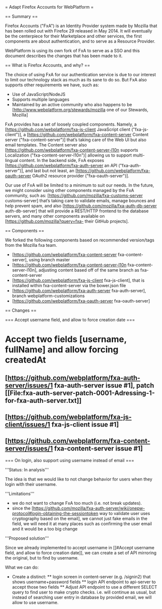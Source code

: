 = Adapt Firefox Accounts for WebPlatform =

== Summary ==

Firefox Accounts ("FxA") is an Identity Provider system made by Mozilla that has been rolled out with Firefox 29 released in May 2014. It will eventually be the centerpiece for their Marketplace and other services, the first components are about authentication, and to serve as a Resource Provider.

WebPlatform is using its own fork of FxA to serve as a SSO and this document describes the changes that has been made to it.

== What is Firefox Accounts, and why? ==

The choice of using FxA for our authentication service is due to our interest to limit our technology stack as much as its sane to do so. But FxA also supports other requirements we have, such as:
* Use of JavaScript/NodeJS
* Supports multiple languages
* Maintained by an active community who also happens to be [http://www.webplatform.org/stewards/mozilla one of our Stewards, Mozilla]

FxA provides has a set of loosely coupled components. Namely, a [https://github.com/webplatform/fxa-js-client JavaScript client ("fxa-js-client")], a [https://github.com/webplatform/fxa-content-server Content server ("fxa-content-server")] that’s taking care of the Web UI but also email templates. The Content server also [https://github.com/webplatform/fxa-content-server-l10n supports Localization ("fxa-content-server-l10n")] allowing us to support multi-lingual content. In the backend side, FxA exposes [https://github.com/webplatform/fxa-auth-server an API ("fxa-auth-server")], and last but not least, an [https://github.com/webplatform/fxa-oauth-server OAuth2 resource provider ("fxa-oauth-server")].

Our use of FxA will be limited to a minimum to suit our needs. In the future, we might consider using other components managed by the FxA community, such as:  [https://github.com/mozilla/fxa-customs-server customs-server] that’s taking care to validate emails, manage bounces and help prevent spam, and also [https://github.com/mozilla/fxa-auth-db-server auth-db-server] that will provide a REST/HTTP frontend to the database servers, and many other components available on [https://github.com/mozilla?query=fxa- their GitHub projects].


== Components ==

We forked the following components based on recommended version/tags from the Mozilla fxa team.

* [https://github.com/webplatform/fxa-content-server fxa-content-server], using branch master
* [https://github.com/webplatform/fxa-content-server-l10n fxa-content-server-l10n], adjusting content based off of the same branch as fxa-content-server
* [https://github.com/webplatform/fxa-js-client fxa-js-client], that is installed within fxa-content-server via the bower.json file
* [https://github.com/webplatform/fxa-auth-server fxa-auth-server], branch webplatform-customizations
* [https://github.com/webplatform/fxa-oauth-server fxa-oauth-server]

== Changes ==

=== Accept username field, and allow to force creation date ===

# Accept two fields [username, fullName] and allow forcing createdAt
## [https://github.com/webplatform/fxa-auth-server/issues/1 fxa-auth-server issue #1], patch [[File:fxa-auth-server-patch-0001-Adressing-1-for-fxa-auth-server.txt]]
## [https://github.com/webplatform/fxa-js-client/issues/1 fxa-js-client issue #1]
## [https://github.com/webplatform/fxa-content-server/issues/1 fxa-content-server issue #1]


=== On login, also support using username instead of email ===

'''Status: In analysis'''

The idea is that we would like to not change behavior for users when they login with their username. 

'''Limitations'''
* we do not want to change FxA too much (i.e. not break updates).
* since the [https://github.com/mozilla/fxa-auth-server/wiki/onepw-protocol#login-obtaining-the-sessiontoken way to validate user uses cryptography based on the email], we cannot just fake emails in the field, we will need it at many places such as confirming the user email and it would be a too big change


'''Proposed solution'''

Since we already implemented to accept username in [[#Accept username field, and allow to force creation date]], we can create a set of API mirroring the original, but to find by username.

What we can do:
* Create a distinct:
** login screen in content-server (e.g. /signin2) that shows username+password fields
** login API endpoint to api-server to accept those two fields
** Adjust API endpoint to use a different SELECT query to find user to make crypto checks. i.e. will continue as usual, but instead of searching user entry in database by provided email, we will allow to use username.